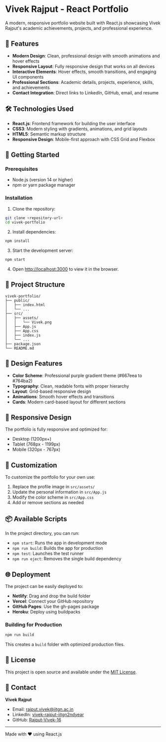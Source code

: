 # Vivek Rajput - React Portfolio

A modern, responsive portfolio website built with React.js showcasing Vivek Rajput's academic achievements, projects, and professional experience.

## 🌟 Features

- **Modern Design**: Clean, professional design with smooth animations and hover effects
- **Responsive Layout**: Fully responsive design that works on all devices
- **Interactive Elements**: Hover effects, smooth transitions, and engaging UI components
- **Professional Sections**: Academic details, projects, experience, skills, and achievements
- **Contact Integration**: Direct links to LinkedIn, GitHub, email, and resume

## 🛠️ Technologies Used

- **React.js**: Frontend framework for building the user interface
- **CSS3**: Modern styling with gradients, animations, and grid layouts
- **HTML5**: Semantic markup structure
- **Responsive Design**: Mobile-first approach with CSS Grid and Flexbox

## 🚀 Getting Started

### Prerequisites

- Node.js (version 14 or higher)
- npm or yarn package manager

### Installation

1. Clone the repository:
```bash
git clone <repository-url>
cd vivek-portfolio
```

2. Install dependencies:
```bash
npm install
```

3. Start the development server:
```bash
npm start
```

4. Open [http://localhost:3000](http://localhost:3000) to view it in the browser.

## 📁 Project Structure

```
vivek-portfolio/
├── public/
│   ├── index.html
│   └── ...
├── src/
│   ├── assets/
│   │   └── Vivek.png
│   ├── App.js
│   ├── App.css
│   ├── index.js
│   └── ...
├── package.json
└── README.md
```

## 🎨 Design Features

- **Color Scheme**: Professional purple gradient theme (#667eea to #764ba2)
- **Typography**: Clean, readable fonts with proper hierarchy
- **Layout**: Grid-based responsive design
- **Animations**: Smooth hover effects and transitions
- **Cards**: Modern card-based layout for different sections

## 📱 Responsive Design

The portfolio is fully responsive and optimized for:
- Desktop (1200px+)
- Tablet (768px - 1199px)
- Mobile (320px - 767px)

## 🔧 Customization

To customize the portfolio for your own use:

1. Replace the profile image in `src/assets/`
2. Update the personal information in `src/App.js`
3. Modify the color scheme in `src/App.css`
4. Add or remove sections as needed

## 📦 Available Scripts

In the project directory, you can run:

- `npm start`: Runs the app in development mode
- `npm run build`: Builds the app for production
- `npm test`: Launches the test runner
- `npm run eject`: Removes the single build dependency

## 🌐 Deployment

The project can be easily deployed to:
- **Netlify**: Drag and drop the build folder
- **Vercel**: Connect your GitHub repository
- **GitHub Pages**: Use the gh-pages package
- **Heroku**: Deploy using buildpacks

### Building for Production

```bash
npm run build
```

This creates a `build` folder with optimized production files.

## 📄 License

This project is open source and available under the [MIT License](LICENSE).

## 👤 Contact

**Vivek Rajput**
- Email: rajput.vivek@iitgn.ac.in
- LinkedIn: [vivek-rajput-iitgn2ndyear](https://www.linkedin.com/in/vivek-rajput-iitgn2ndyear/)
- GitHub: [Rajput-Vivek-16](https://github.com/Rajput-Vivek-16)

---

Made with ❤️ using React.js
